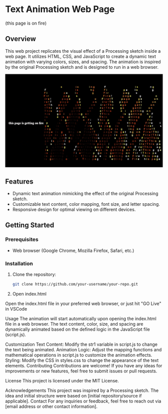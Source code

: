# Text Animation Web Page
(this page is on fire)

## Overview

This web project replicates the visual effect of a Processing sketch inside a web page. It utilizes HTML, CSS, and JavaScript to create a dynamic text animation with varying colors, sizes, and spacing. The animation is inspired by the original Processing sketch and is designed to run in a web browser.

![Demo](page_on_fire.gif)

## Features

- Dynamic text animation mimicking the effect of the original Processing sketch.
- Customizable text content, color mapping, font size, and letter spacing.
- Responsive design for optimal viewing on different devices.

## Getting Started

### Prerequisites

- Web browser (Google Chrome, Mozilla Firefox, Safari, etc.)

### Installation

1. Clone the repository:

   ```bash
   git clone https://github.com/your-username/your-repo.git

2. Open index.html

Open the index.html file in your preferred web browser, or just hit "GO Live" in VSCode

Usage
The animation will start automatically upon opening the index.html file in a web browser. The text content, color, size, and spacing are dynamically animated based on the defined logic in the JavaScript file (script.js).

Customization
Text Content: Modify the str1 variable in script.js to change the text being animated.
Animation Logic: Adjust the mapping functions and mathematical operations in script.js to customize the animation effects.
Styling: Modify the CSS in styles.css to change the appearance of the text elements.
Contributing
Contributions are welcome! If you have any ideas for improvements or new features, feel free to submit issues or pull requests.

License
This project is licensed under the MIT License.

Acknowledgements
This project was inspired by a Processing sketch.
The idea and initial structure were based on [initial repository/source if applicable].
Contact
For any inquiries or feedback, feel free to reach out via [email address or other contact information].

